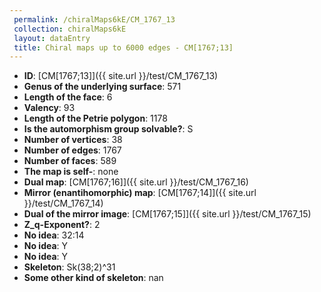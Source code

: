 ```yaml
--- 
 permalink: /chiralMaps6kE/CM_1767_13 
 collection: chiralMaps6kE
 layout: dataEntry
 title: Chiral maps up to 6000 edges - CM[1767;13]
---
```


- **ID**: [CM[1767;13]]({{ site.url }}/test/CM_1767_13)
- **Genus of the underlying surface**: 571
- **Length of the face**: 6
- **Valency**: 93
- **Length of the Petrie polygon**: 1178
- **Is the automorphism group solvable?**: S
- **Number of vertices**: 38
- **Number of edges**: 1767
- **Number of faces**: 589
- **The map is self-**: none
- **Dual map**: [CM[1767;16]]({{ site.url }}/test/CM_1767_16)
- **Mirror (enantihomorphic) map**: [CM[1767;14]]({{ site.url }}/test/CM_1767_14)
- **Dual of the mirror image**: [CM[1767;15]]({{ site.url }}/test/CM_1767_15)
- **Z_q-Exponent?**: 2
- **No idea**:  32:14
- **No idea**: Y
- **No idea**: Y
- **Skeleton**: Sk(38;2)^31
- **Some other kind of skeleton**: nan
